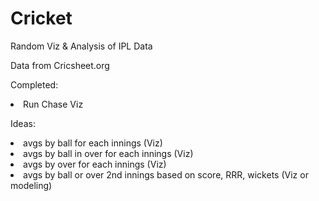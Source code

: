 # Cricket
Random Viz &amp; Analysis of IPL Data

Data from Cricsheet.org

Completed:
<li> Run Chase Viz



Ideas: 
<li> avgs by ball for each innings (Viz) 
<li> avgs by ball in over for each innings (Viz) 
<li> avgs by over for each innings (Viz) 
<li> avgs by ball or over 2nd innings based on score, RRR, wickets (Viz or modeling) 




